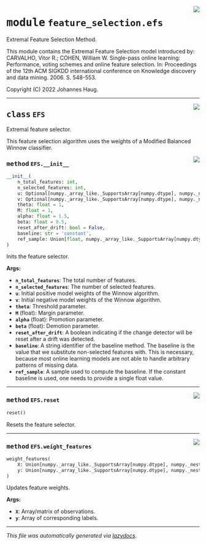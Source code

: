 <!-- markdownlint-disable -->

<a href="https://github.com/haugjo/float/tree/main/float/feature_selection/efs.py#L0"><img align="right" style="float:right;" src="https://img.shields.io/badge/-source-cccccc?style=flat-square"></a>

# <kbd>module</kbd> `feature_selection.efs`
Extremal Feature Selection Method. 

This module contains the Extremal Feature Selection model introduced by: CARVALHO, Vitor R.; COHEN, William W. Single-pass online learning: Performance, voting schemes and online feature selection. In: Proceedings of the 12th ACM SIGKDD international conference on Knowledge discovery and data mining. 2006. S. 548-553. 

Copyright (C) 2022 Johannes Haug. 



---

<a href="https://github.com/haugjo/float/tree/main/float/feature_selection/efs.py#L18"><img align="right" style="float:right;" src="https://img.shields.io/badge/-source-cccccc?style=flat-square"></a>

## <kbd>class</kbd> `EFS`
Extremal feature selector. 

This feature selection algorithm uses the weights of a Modified Balanced Winnow classifier. 

<a href="https://github.com/haugjo/float/tree/main/float/feature_selection/efs.py#L23"><img align="right" style="float:right;" src="https://img.shields.io/badge/-source-cccccc?style=flat-square"></a>

### <kbd>method</kbd> `EFS.__init__`

```python
__init__(
    n_total_features: int,
    n_selected_features: int,
    u: Optional[numpy._array_like._SupportsArray[numpy.dtype], numpy._nested_sequence._NestedSequence[numpy._array_like._SupportsArray[numpy.dtype]], bool, int, float, complex, str, bytes, numpy._nested_sequence._NestedSequence[Union[bool, int, float, complex, str, bytes]]] = None,
    v: Optional[numpy._array_like._SupportsArray[numpy.dtype], numpy._nested_sequence._NestedSequence[numpy._array_like._SupportsArray[numpy.dtype]], bool, int, float, complex, str, bytes, numpy._nested_sequence._NestedSequence[Union[bool, int, float, complex, str, bytes]]] = None,
    theta: float = 1,
    M: float = 1,
    alpha: float = 1.5,
    beta: float = 0.5,
    reset_after_drift: bool = False,
    baseline: str = 'constant',
    ref_sample: Union[float, numpy._array_like._SupportsArray[numpy.dtype], numpy._nested_sequence._NestedSequence[numpy._array_like._SupportsArray[numpy.dtype]], bool, int, complex, str, bytes, numpy._nested_sequence._NestedSequence[Union[bool, int, float, complex, str, bytes]]] = 0
)
```

Inits the feature selector. 



**Args:**
 
 - <b>`n_total_features`</b>:  The total number of features. 
 - <b>`n_selected_features`</b>:  The number of selected features. 
 - <b>`u`</b>:  Initial positive model weights of the Winnow algorithm. 
 - <b>`v`</b>:  Initial negative model weights of the Winnow algorithm. 
 - <b>`theta`</b>:  Threshold parameter. 
 - <b>`M`</b> (float):  Margin parameter. 
 - <b>`alpha`</b> (float):  Promotion parameter. 
 - <b>`beta`</b> (float):  Demotion parameter. 
 - <b>`reset_after_drift`</b>:  A boolean indicating if the change detector will be reset after a drift was detected. 
 - <b>`baseline`</b>:  A string identifier of the baseline method. The baseline is the value that we substitute non-selected  features with. This is necessary, because most online learning models are not able to handle arbitrary  patterns of missing data. 
 - <b>`ref_sample`</b>:  A sample used to compute the baseline. If the constant baseline is used, one needs to provide a single  float value. 




---

<a href="https://github.com/haugjo/float/tree/main/float/feature_selection/efs.py#L107"><img align="right" style="float:right;" src="https://img.shields.io/badge/-source-cccccc?style=flat-square"></a>

### <kbd>method</kbd> `EFS.reset`

```python
reset()
```

Resets the feature selector. 

---

<a href="https://github.com/haugjo/float/tree/main/float/feature_selection/efs.py#L72"><img align="right" style="float:right;" src="https://img.shields.io/badge/-source-cccccc?style=flat-square"></a>

### <kbd>method</kbd> `EFS.weight_features`

```python
weight_features(
    X: Union[numpy._array_like._SupportsArray[numpy.dtype], numpy._nested_sequence._NestedSequence[numpy._array_like._SupportsArray[numpy.dtype]], bool, int, float, complex, str, bytes, numpy._nested_sequence._NestedSequence[Union[bool, int, float, complex, str, bytes]]],
    y: Union[numpy._array_like._SupportsArray[numpy.dtype], numpy._nested_sequence._NestedSequence[numpy._array_like._SupportsArray[numpy.dtype]], bool, int, float, complex, str, bytes, numpy._nested_sequence._NestedSequence[Union[bool, int, float, complex, str, bytes]]]
)
```

Updates feature weights. 



**Args:**
 
 - <b>`X`</b>:  Array/matrix of observations. 
 - <b>`y`</b>:  Array of corresponding labels. 




---

_This file was automatically generated via [lazydocs](https://github.com/ml-tooling/lazydocs)._
